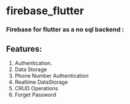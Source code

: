 # firebase_flutter 

### Firebase for flutter as a no sql backend :

## Features:
1. Authentication.
2. Data Storage
3. Phone Number Authentication
4. Realtime DataStorage
5. CRUD Operations
6. Forget Password





